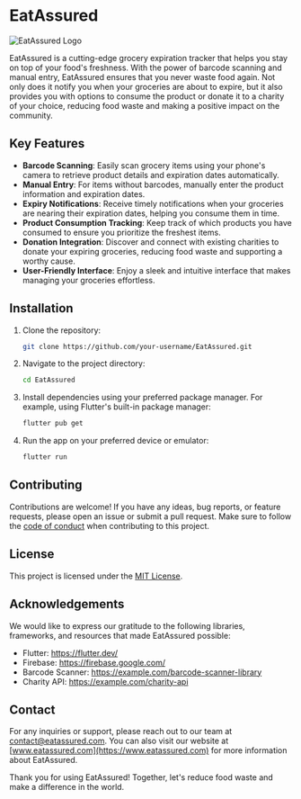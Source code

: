 # EatAssured

![EatAssured Logo](https://example.com/eatassured-logo.png)

EatAssured is a cutting-edge grocery expiration tracker that helps you stay on top of your food's freshness. With the power of barcode scanning and manual entry, EatAssured ensures that you never waste food again. Not only does it notify you when your groceries are about to expire, but it also provides you with options to consume the product or donate it to a charity of your choice, reducing food waste and making a positive impact on the community.

## Key Features

- **Barcode Scanning**: Easily scan grocery items using your phone's camera to retrieve product details and expiration dates automatically.
- **Manual Entry**: For items without barcodes, manually enter the product information and expiration dates.
- **Expiry Notifications**: Receive timely notifications when your groceries are nearing their expiration dates, helping you consume them in time.
- **Product Consumption Tracking**: Keep track of which products you have consumed to ensure you prioritize the freshest items.
- **Donation Integration**: Discover and connect with existing charities to donate your expiring groceries, reducing food waste and supporting a worthy cause.
- **User-Friendly Interface**: Enjoy a sleek and intuitive interface that makes managing your groceries effortless.

## Installation

1. Clone the repository:
   ```bash
   git clone https://github.com/your-username/EatAssured.git
   ```

2. Navigate to the project directory:
   ```bash
   cd EatAssured
   ```

3. Install dependencies using your preferred package manager. For example, using Flutter's built-in package manager:
   ```bash
   flutter pub get
   ```

4. Run the app on your preferred device or emulator:
   ```bash
   flutter run
   ```

## Contributing

Contributions are welcome! If you have any ideas, bug reports, or feature requests, please open an issue or submit a pull request. Make sure to follow the [code of conduct](CODE_OF_CONDUCT.md) when contributing to this project.

## License

This project is licensed under the [MIT License](LICENSE).

## Acknowledgements

We would like to express our gratitude to the following libraries, frameworks, and resources that made EatAssured possible:

- Flutter: https://flutter.dev/
- Firebase: https://firebase.google.com/
- Barcode Scanner: https://example.com/barcode-scanner-library
- Charity API: https://example.com/charity-api

## Contact

For any inquiries or support, please reach out to our team at [contact@eatassured.com](mailto:contact@eatassured.com). You can also visit our website at [www.eatassured.com](https://www.eatassured.com) for more information about EatAssured.

Thank you for using EatAssured! Together, let's reduce food waste and make a difference in the world.
